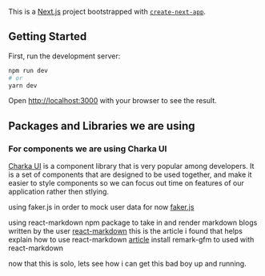 This is a [Next.js](https://nextjs.org/) project bootstrapped with [`create-next-app`](https://github.com/vercel/next.js/tree/canary/packages/create-next-app).

## Getting Started

First, run the development server:

```bash
npm run dev
# or
yarn dev
```

Open [http://localhost:3000](http://localhost:3000) with your browser to see the result.

## Packages and Libraries we are using 

### For components we are using Charka UI

[Charka UI](https://chakra-ui.com/)
is a component library that is very popular among
developers. It is a set of components that are designed to be
used together, and make it easier to style components so we
can focus out time on features of our application rather then
stlying.

using faker.js in order to mock user data for now [faker.js](https://www.npmjs.com/package/faker/v/5.5.3)

using react-markdown npm package to take in and render markdown blogs written by
the user 
[react-markdown](https://www.npmjs.com/package/react-markdown)
this is the article i found that helps explain how to use react-markdown
[article](https://medium.com/@ipenywis/create-a-react-markdown-editor-hooks-context-89e67f9f49f3)
install remark-gfm to used with react-markdown


now that this is solo, lets see how i can get this bad boy up and running.